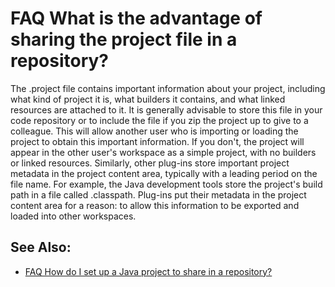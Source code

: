 

FAQ What is the advantage of sharing the project file in a repository?
======================================================================

The .project file contains important information about your project, including what kind of project it is, what builders it contains, and what linked resources are attached to it. It is generally advisable to store this file in your code repository or to include the file if you zip the project up to give to a colleague. This will allow another user who is importing or loading the project to obtain this important information. If you don't, the project will appear in the other user's workspace as a simple project, with no builders or linked resources. Similarly, other plug-ins store important project metadata in the project content area, typically with a leading period on the file name. For example, the Java development tools store the project's build path in a file called .classpath. Plug-ins put their metadata in the project content area for a reason: to allow this information to be exported and loaded into other workspaces.

See Also:
---------

*   [FAQ How do I set up a Java project to share in a repository?](./FAQ_How_do_I_set_up_a_Java_project_to_share_in_a_repository.md "FAQ How do I set up a Java project to share in a repository?")

